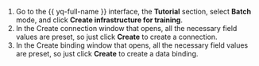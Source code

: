 1. Go to the {{ yq-full-name }} interface, the **Tutorial** section, select **Batch** mode, and click **Create infrastructure for training**.
1. In the Create connection window that opens, all the necessary field values are preset, so just click **Create** to create a connection.
1. In the Create binding window that opens, all the necessary field values are preset, so just click **Create** to create a data binding.
